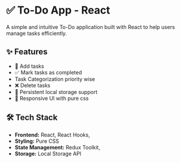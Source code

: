 # ✅ To-Do App - React

A simple and intuitive To-Do application built with React to help users manage tasks efficiently.

## ✨ Features
- 📝 Add tasks
- ✅ Mark tasks as completed
- Task Categorization priority wise
- ❌ Delete tasks
- 📌 Persistent local storage support
- 🎨 Responsive UI with pure css

## 🛠 Tech Stack
- **Frontend:** React, React Hooks, 
- **Styling:** Pure CSS
- **State Management:** Redux Toolkit,
- **Storage:** Local Storage API
